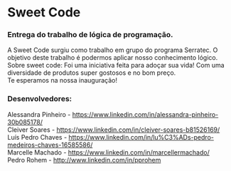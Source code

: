 # Sweet Code
### Entrega do trabalho de lógica de programação.
A Sweet Code surgiu como trabalho em grupo do programa Serratec. O objetivo deste trabalho é podermos aplicar nosso conhecimento lógico.
<br/> Sobre sweet code: Foi uma iniciativa feita para adoçar sua vida! Com uma diversidade de produtos super gostosos e no bom preço.
<br/> Te esperamos na nossa inauguração!
### Desenvolvedores:
Alessandra Pinheiro - https://www.linkedin.com/in/alessandra-pinheiro-30b085178/
<br/>Cleiver Soares - https://www.linkedin.com/in/cleiver-soares-b81526169/
<br/>Luís Pedro Chaves - https://www.linkedin.com/in/lu%C3%ADs-pedro-medeiros-chaves-16585586/
<br/>Marcelle Machado - https://www.linkedin.com/in/marcellermachado/
<br/>Pedro Rohem - http://www.linkedin.com/in/pprohem
